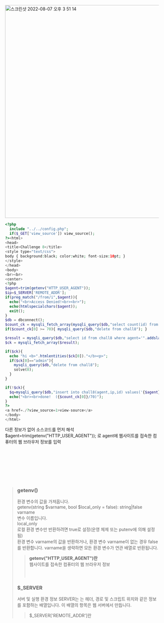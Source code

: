 <img width="695" alt="스크린샷 2022-08-07 오후 3 51 14" src="https://user-images.githubusercontent.com/38747893/183278939-bae5364d-6e0a-48cc-a3d0-dca200d587ca.png">


~~~php
<?php
  include "../../config.php";
  if($_GET['view_source']) view_source();
?><html>
<head>
<title>Challenge 8</title>
<style type="text/css">
body { background:black; color:white; font-size:10pt; }
</style>
</head>
<body>
<br><br>
<center>
<?php
$agent=trim(getenv("HTTP_USER_AGENT"));
$ip=$_SERVER['REMOTE_ADDR'];
if(preg_match("/from/i",$agent)){
  echo("<br>Access Denied!<br><br>");
  echo(htmlspecialchars($agent));
  exit();
}
$db = dbconnect();
$count_ck = mysqli_fetch_array(mysqli_query($db,"select count(id) from chall8"));
if($count_ck[0] >= 70){ mysqli_query($db,"delete from chall8"); }

$result = mysqli_query($db,"select id from chall8 where agent='".addslashes($_SERVER['HTTP_USER_AGENT'])."'");
$ck = mysqli_fetch_array($result);

if($ck){
  echo "hi <b>".htmlentities($ck[0])."</b><p>";
  if($ck[0]=="admin"){
    mysqli_query($db,"delete from chall8");
    solve(8);
  }
}

if(!$ck){
  $q=mysqli_query($db,"insert into chall8(agent,ip,id) values('{$agent}','{$ip}','guest')") or die("query error");
  echo("<br><br>done!  ({$count_ck[0]}/70)");
}
?>
<a href=./?view_source=1>view-source</a>
</body>
</html>
~~~


다른 정보가 없어 소스코드를 먼저 해석
<br/>
$agent=trim(getenv("HTTP_USER_AGENT")); 로 agent에 웹사이트를 접속한 컴퓨터의 웹 브라우저 정보를 입력
<br/>








<br/><br/><br/><br/><br/><br/>
>### getenv()
>환경 변수의 값을 가져옵니다.<br/>
>getenv(string $varname, bool $local_only = false): string|false<br/>
>varname<br/>
>변수 이름입니다.<br/>
>local_only<br/>
>로컬 환경 변수만 반환하려면 true로 설정(운영 체제 또는 putenv에 의해 설정됨)<br/>
>환경 변수 varname의 값을 반환하거나, 환경 변수 varname이 없는 경우 false를 반환합니다. varname을 생략하면 모든 환경 변수가 연관 배열로 반환됩니다.<br/>
>>**getenv("HTTP_USER_AGENT")란**<br/>
>>웹사이트를 접속한 컴퓨터의 웹 브라우저 정보<br/>
<br/><br/>
>### $_SERVER
>서버 및 실행 환경 정보
>SERVER는 는 헤더, 경로 및 스크립트 위치와 같은 정보를 포함하는 배열입니다. 이 배열의 항목은 웹 서버에서 만듭니다. 
>> $_SERVER['REMOTE_ADDR']란
>> 
